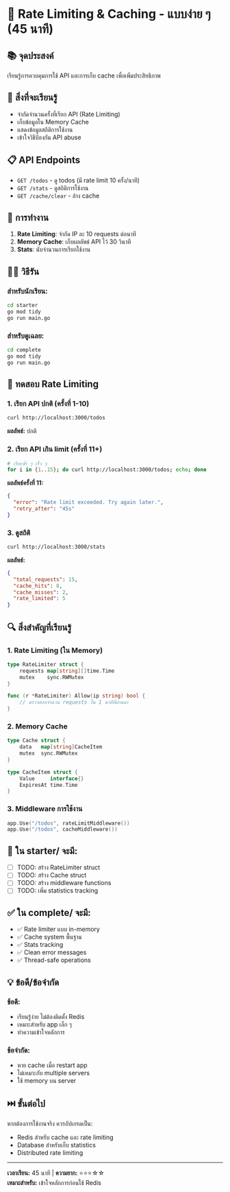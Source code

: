 # 🚦 Rate Limiting & Caching - แบบง่าย ๆ (45 นาที)

## 📚 จุดประสงค์
เรียนรู้การควบคุมการใช้ API และการเก็บ cache เพื่อเพิ่มประสิทธิภาพ

## 🎯 สิ่งที่จะเรียนรู้
- จำกัดจำนวนครั้งที่เรียก API (Rate Limiting)
- เก็บข้อมูลใน Memory Cache
- แสดงข้อมูลสถิติการใช้งาน
- เข้าใจวิธีป้องกัน API abuse

## 📋 API Endpoints
- `GET /todos` - ดู todos (มี rate limit 10 ครั้ง/นาที)
- `GET /stats` - ดูสถิติการใช้งาน
- `GET /cache/clear` - ล้าง cache

## 🔧 การทำงาน
1. **Rate Limiting**: จำกัด IP ละ 10 requests ต่อนาที
2. **Memory Cache**: เก็บผลลัพธ์ API ไว้ 30 วินาที
3. **Stats**: นับจำนวนการเรียกใช้งาน

## 🏃‍♂️ วิธีรัน

### สำหรับนักเรียน:
```bash
cd starter
go mod tidy
go run main.go
```

### สำหรับดูเฉลย:
```bash
cd complete
go mod tidy
go run main.go
```

## 🧪 ทดสอบ Rate Limiting

### 1. เรียก API ปกติ (ครั้งที่ 1-10)
```bash
curl http://localhost:3000/todos
```
**ผลลัพธ์:** ปกติ

### 2. เรียก API เกิน limit (ครั้งที่ 11+)
```bash
# เรียกซ้ำ ๆ เร็ว ๆ
for i in {1..15}; do curl http://localhost:3000/todos; echo; done
```
**ผลลัพธ์ครั้งที่ 11:**
```json
{
  "error": "Rate limit exceeded. Try again later.",
  "retry_after": "45s"
}
```

### 3. ดูสถิติ
```bash
curl http://localhost:3000/stats
```
**ผลลัพธ์:**
```json
{
  "total_requests": 15,
  "cache_hits": 8,
  "cache_misses": 2,
  "rate_limited": 5
}
```

## 🔍 สิ่งสำคัญที่เรียนรู้

### 1. Rate Limiting (ใน Memory)
```go
type RateLimiter struct {
    requests map[string][]time.Time
    mutex    sync.RWMutex
}

func (r *RateLimiter) Allow(ip string) bool {
    // ตรวจสอบจำนวน requests ใน 1 นาทีที่ผ่านมา
}
```

### 2. Memory Cache
```go
type Cache struct {
    data   map[string]CacheItem
    mutex  sync.RWMutex
}

type CacheItem struct {
    Value     interface{}
    ExpiresAt time.Time
}
```

### 3. Middleware การใช้งาน
```go
app.Use("/todos", rateLimitMiddleware())
app.Use("/todos", cacheMiddleware())
```

## 📝 ใน starter/ จะมี:
- [ ] TODO: สร้าง RateLimiter struct
- [ ] TODO: สร้าง Cache struct  
- [ ] TODO: สร้าง middleware functions
- [ ] TODO: เพิ่ม statistics tracking

## ✅ ใน complete/ จะมี:
- ✅ Rate limiter แบบ in-memory
- ✅ Cache system พื้นฐาน
- ✅ Stats tracking
- ✅ Clean error messages
- ✅ Thread-safe operations

## 💡 ข้อดี/ข้อจำกัด

### ข้อดี:
- เรียนรู้ง่าย ไม่ต้องติดตั้ง Redis
- เหมาะสำหรับ app เล็ก ๆ
- ทำความเข้าใจหลักการ

### ข้อจำกัด:
- หาย cache เมื่อ restart app
- ไม่เหมาะกับ multiple servers
- ใช้ memory บน server

## ⏭️ ขั้นต่อไป
หากต้องการใช้งานจริง ควรอัปเกรดเป็น:
- Redis สำหรับ cache และ rate limiting
- Database สำหรับเก็บ statistics
- Distributed rate limiting

---
**เวลาเรียน:** 45 นาที | **ความยาก:** ⭐⭐⭐☆☆  
**เหมาะสำหรับ:** เข้าใจหลักการก่อนใช้ Redis 